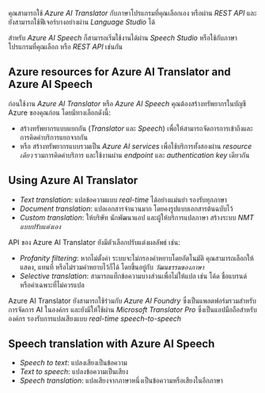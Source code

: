 
คุณสามารถใช้ _Azure AI Translator_ กับภาษาโปรแกรมที่คุณเลือกเอง หรือผ่าน _REST API_ และยังสามารถใช้ฟีเจอร์บางอย่างผ่าน _Language Studio_ ได้

สำหรับ _Azure AI Speech_ ก็สามารถเริ่มใช้งานได้ผ่าน _Speech Studio_ หรือใช้กับภาษาโปรแกรมที่คุณเลือก หรือ _REST API_ เช่นกัน

## Azure resources for Azure AI Translator and Azure AI Speech

ก่อนใช้งาน _Azure AI Translator_ หรือ _Azure AI Speech_ คุณต้องสร้างทรัพยากรในบัญชี Azure ของคุณก่อน โดยมีทางเลือกดังนี้:

- สร้างทรัพยากรแบบแยกกัน (_Translator_ และ _Speech_) เพื่อให้สามารถจัดการการเข้าถึงและการคิดค่าบริการแยกจากกัน
- หรือ สร้างทรัพยากรแบบรวมเป็น _Azure AI services_ เพื่อใช้บริการทั้งสองผ่าน _resource เดียว_ รวมการคิดค่าบริการ และใช้งานผ่าน _endpoint_ และ _authentication key_ เดียวกัน

## Using Azure AI Translator

- _Text translation_: แปลข้อความแบบ _real-time_ ได้อย่างแม่นยำ รองรับทุกภาษา
- _Document translation_: แปลเอกสารจำนวนมาก โดยคงรูปแบบเอกสารต้นฉบับไว้
- _Custom translation_: ให้บริษัท นักพัฒนาแอป และผู้ให้บริการแปลภาษา สร้างระบบ _NMT แบบปรับแต่งเอง_

API ของ Azure AI Translator ยังมีตัวเลือกปรับแต่งผลลัพธ์ เช่น:

- _Profanity filtering_: หากไม่ตั้งค่า ระบบจะไม่กรองคำหยาบโดยอัตโนมัติ คุณสามารถเลือกให้แสดง, แทนที่ หรือไม่รวมคำหยาบไว้ก็ได้ โดยขึ้นอยู่กับ _วัฒนธรรมของภาษา_
- _Selective translation_: สามารถแท็กข้อความบางส่วนเพื่อไม่ให้แปล เช่น โค้ด ชื่อแบรนด์ หรือคำเฉพาะที่ไม่ควรแปล

Azure AI Translator ยังสามารถใช้ร่วมกับ _Azure AI Foundry_ ซึ่งเป็นแพลตฟอร์มรวมสำหรับการจัดการ AI ในองค์กร และยังมีให้ใช้ผ่าน _Microsoft Translator Pro_ ซึ่งเป็นแอปมือถือสำหรับองค์กร รองรับการแปลเสียงแบบ _real-time speech-to-speech_

## Speech translation with Azure AI Speech

- _Speech to text_: แปลงเสียงเป็นข้อความ
- _Text to speech_: แปลงข้อความเป็นเสียง
- _Speech translation_: แปลเสียงจากภาษาหนึ่งเป็นข้อความหรือเสียงในอีกภาษา
